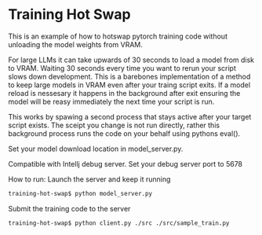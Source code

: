 # Training Hot Swap

This is an example of how to hotswap pytorch training code without unloading the model weights from VRAM. 

For large LLMs it can take upwards of 30 seconds to load a model from disk to VRAM. Waiting 30 seconds every time you want to rerun your script slows down development. This is a barebones implementation of a method to keep large models in VRAM even after your traing script exits. If a model reload is nessesary it happens in the background after exit ensuring the model will be reasy immediately the next time your script is run. 

This works by spawing a second process that stays active after your target script exists. The sceipt you change is not run directly, rather this background process runs the code on your behalf using pythons eval().

Set your model download location in model_server.py.

Compatible with Intellj debug server. Set your debug server port to 5678

How to run:
Launch the server and keep it running
```bash
training-hot-swap$ python model_server.py 
```
Submit the training code to the server
```bash
training-hot-swap$ python client.py ./src ./src/sample_train.py
```

